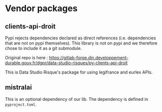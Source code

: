 Vendor packages
====================


clients-api-droit
--------------------

Pypi rejects dependencies declared as direct references (i.e. dependencies that are not on pypi themselves).
This library is not on pypi and we therefore chose to include it as a git submodule.

Original repo is here : https://gitlab-forge.din.developpement-durable.gouv.fr/dgpr/data-studio-risques/py-clients-api-droit

This is Data Studio Risque's package for using legifrance and eurlex APIs.


mistralai
------------

This is an optional dependency of our lib. 
The dependency is defined in `pyproject.toml`.